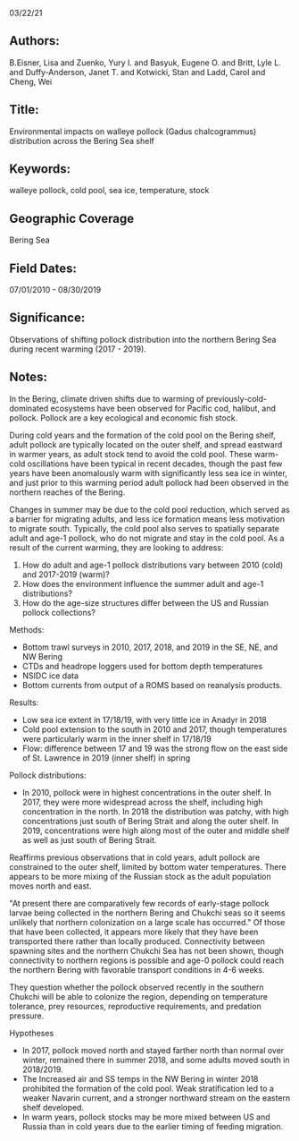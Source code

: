 03/22/21
## Authors:
B.Eisner, Lisa and Zuenko, Yury I. and Basyuk, Eugene O. and Britt, Lyle L. and Duffy-Anderson, Janet T. and Kotwicki, Stan and Ladd, Carol and Cheng, Wei
## Title:
Environmental impacts on walleye pollock (Gadus chalcogrammus) distribution across the Bering Sea shelf
## Keywords:
walleye pollock, cold pool, sea ice, temperature, stock
## Geographic Coverage
Bering Sea
## Field Dates:
07/01/2010 - 08/30/2019
## Significance:
Observations of shifting pollock distribution into the northern Bering Sea during recent warming (2017 - 2019).

## Notes:
In the Bering, climate driven shifts due to warming of previously-cold-dominated ecosystems have been observed for Pacific cod, halibut, and pollock. Pollock are a key ecological and economic fish stock.

During cold years and the formation of the cold pool on the Bering shelf, adult pollock are typically located on the outer shelf, and spread eastward in warmer years, as adult stock tend to avoid the cold pool. These warm-cold oscillations have been typical in recent decades, though the past few years have been anomalously warm with significantly less sea ice in winter, and just prior to this warming period adult pollock had been observed in the northern reaches of the Bering.

Changes in summer may be due to the cold pool reduction, which served as a barrier for migrating adults, and less ice formation means less motivation to migrate south. Typically, the cold pool also serves to spatially separate adult and age-1 pollock, who do not migrate and stay in the cold pool. As a result of the current warming, they are looking to address:
1. How do adult and age-1 pollock distributions vary between 2010 (cold) and 2017-2019 (warm)?
2. How does the environment influence the summer adult and age-1 distributions?
3. How do the age-size structures differ between the US and Russian pollock collections?

Methods:
- Bottom trawl surveys in 2010, 2017, 2018, and 2019 in the SE, NE, and NW Bering
- CTDs and headrope loggers used for bottom depth temperatures
- NSIDC ice data
- Bottom currents from output of a ROMS based on reanalysis products.

Results:
- Low sea ice extent in 17/18/19, with very little ice in Anadyr in 2018
- Cold pool extension to the south in 2010 and 2017, though temperatures were particularly warm in the inner shelf in 17/18/19
- Flow: difference between 17 and 19 was the strong flow on the east side of St. Lawrence in 2019 (inner shelf) in spring

Pollock distributions:
- In 2010, pollock were in highest concentrations in the outer shelf. In 2017, they were more widespread across the shelf, including high concentration in the north. In 2018 the distribution was patchy, with high concentrations just south of Bering Strait and along the outer shelf. In 2019, concentrations were high along most of the outer and middle shelf as well as just south of Bering Strait.

Reaffirms previous observations that in cold years, adult pollock are constrained to the outer shelf, limited by bottom water temperatures. There appears to be more mixing of the Russian stock as the adult population moves north and east.

"At present there are comparatively few records of early-stage pollock larvae being collected in the northern Bering and Chukchi seas so it seems unlikely that northern colonization on a large scale has occurred." Of those that have been collected, it appears more likely that they have been transported there rather than locally produced. Connectivity between spawning sites and the northern Chukchi Sea has not been shown, though connectivity to northern regions is possible and age-0 pollock could reach the northern Bering with favorable transport conditions in 4-6 weeks.

They question whether the pollock observed recently in the southern Chukchi will be able to colonize the region, depending on temperature tolerance, prey resources, reproductive requirements, and predation pressure.

Hypotheses
- In 2017, pollock moved north and stayed farther north than normal over winter, remained there in summer 2018, and some adults moved south in 2018/2019.
- The Increased air and SS temps in the NW Bering in winter 2018 prohibited the formation of the cold pool. Weak stratification led to a weaker Navarin current, and a stronger northward stream on the eastern shelf developed.
- In warm years, pollock stocks may be more mixed between US and Russia than in cold years due to the earlier timing of feeding migration.
